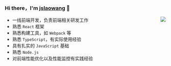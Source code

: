 ### Hi there，I'm [jslaowang](https://jslaowang.com) 👋 

<img align="right" src="https://github-readme-stats.vercel.app/api?username=jslaowang&show_icons=true&hide_border=true&theme=react" />

- 一线前端开发，负责前端相关研发工作
- 熟悉 `React` 框架
- 熟悉构建工具，如 `Webpack` 等
- 熟悉 `TypeScript`，有实际使用经验
- 具有扎实的 `JavaScript` 基础
- 熟悉 `Node.js`
- 对前端性能优化以及性能监控有实践经验

